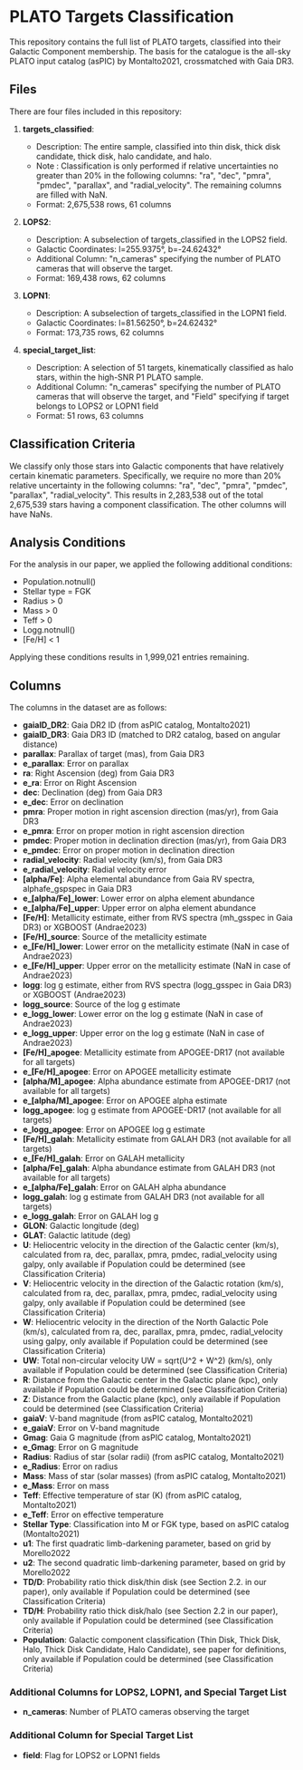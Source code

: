 # PLATO Targets Classification

This repository contains the full list of PLATO targets, classified into their Galactic Component membership. The basis for the catalogue is the all-sky PLATO input catalog (asPIC) by Montalto2021, crossmatched with Gaia DR3.

## Files

There are four files included in this repository:

1. **targets_classified**:
   - Description: The entire sample, classified into thin disk, thick disk candidate, thick disk, halo candidate, and halo.
   - Note : Classification is only performed if relative uncertainties no greater than 20% in the following columns: "ra", "dec", "pmra", "pmdec", "parallax", and "radial_velocity". The remaining columns are filled with NaN.
   - Format: 2,675,538 rows, 61 columns

2. **LOPS2**:
   - Description: A subselection of targets_classified in the LOPS2 field.
   - Galactic Coordinates: l=255.9375°, b=-24.62432°
   - Additional Column: "n_cameras" specifying the number of PLATO cameras that will observe the target.
   - Format: 169,438 rows, 62 columns

3. **LOPN1**:
   - Description: A subselection of targets_classified in the LOPN1 field.
   - Galactic Coordinates: l=81.56250°, b=24.62432°
   - Format: 173,735 rows, 62 columns

4. **special_target_list**:
   - Description: A selection of 51 targets, kinematically classified as halo stars, within the high-SNR P1 PLATO sample.
   - Additional Column: "n_cameras" specifying the number of PLATO cameras that will observe the target, and "Field" specifying if target belongs to LOPS2 or LOPN1 field
   - Format: 51 rows, 63 columns

## Classification Criteria

We classify only those stars into Galactic components that have relatively certain kinematic parameters. Specifically, we require no more than 20% relative uncertainty in the following columns: "ra", "dec", "pmra", "pmdec", "parallax", "radial_velocity". This results in 2,283,538 out of the total 2,675,539 stars having a component classification. The other columns will have NaNs.

## Analysis Conditions

For the analysis in our paper, we applied the following additional conditions:

- Population.notnull()
- Stellar type = FGK
- Radius > 0
- Mass > 0
- Teff > 0
- Logg.notnull()
- [Fe/H] < 1

Applying these conditions results in 1,999,021 entries remaining.

## Columns

The columns in the dataset are as follows:

- **gaiaID_DR2**: Gaia DR2 ID (from asPIC catalog, Montalto2021)
- **gaiaID_DR3**: Gaia DR3 ID (matched to DR2 catalog, based on angular distance)
- **parallax**: Parallax of target (mas), from Gaia DR3
- **e_parallax**: Error on parallax
- **ra**: Right Ascension (deg) from Gaia DR3
- **e_ra**: Error on Right Ascension
- **dec**: Declination (deg) from Gaia DR3
- **e_dec**: Error on declination
- **pmra**: Proper motion in right ascension direction (mas/yr), from Gaia DR3
- **e_pmra**: Error on proper motion in right ascension direction
- **pmdec**: Proper motion in declination direction (mas/yr), from Gaia DR3
- **e_pmdec**: Error on proper motion in declination direction
- **radial_velocity**: Radial velocity (km/s), from Gaia DR3
- **e_radial_velocity**: Radial velocity error
- **[alpha/Fe]**: Alpha elemental abundance from Gaia RV spectra, alphafe_gspspec in Gaia DR3
- **e_[alpha/Fe]_lower**: Lower error on alpha element abundance
- **e_[alpha/Fe]_upper**: Upper error on alpha element abundance
- **[Fe/H]**: Metallicity estimate, either from RVS spectra (mh_gsspec in Gaia DR3) or XGBOOST (Andrae2023)
- **[Fe/H]_source**: Source of the metallicity estimate
- **e_[Fe/H]_lower**: Lower error on the metallicity estimate (NaN in case of Andrae2023)
- **e_[Fe/H]_upper**: Upper error on the metallicity estimate (NaN in case of Andrae2023)
- **logg**: log g estimate, either from RVS spectra (logg_gsspec in Gaia DR3) or XGBOOST (Andrae2023)
- **logg_source**: Source of the log g estimate
- **e_logg_lower**: Lower error on the log g estimate (NaN in case of Andrae2023)
- **e_logg_upper**: Upper error on the log g estimate (NaN in case of Andrae2023)
- **[Fe/H]_apogee**: Metallicity estimate from APOGEE-DR17 (not available for all targets)
- **e_[Fe/H]_apogee**: Error on APOGEE metallicity estimate
- **[alpha/M]_apogee**: Alpha abundance estimate from APOGEE-DR17 (not available for all targets)
- **e_[alpha/M]_apogee**: Error on APOGEE alpha estimate
- **logg_apogee**: log g estimate from APOGEE-DR17 (not available for all targets)
- **e_logg_apogee**: Error on APOGEE log g estimate 
- **[Fe/H]_galah**: Metallicity estimate from GALAH DR3 (not available for all targets)
- **e_[Fe/H]_galah**: Error on GALAH metallicity
- **[alpha/Fe]_galah**: Alpha abundance estimate from GALAH DR3 (not available for all targets)
- **e_[alpha/Fe]_galah**: Error on GALAH alpha abundance
- **logg_galah**: log g estimate from GALAH DR3 (not available for all targets)
- **e_logg_galah**: Error on GALAH log g
- **GLON**: Galactic longitude (deg)
- **GLAT**: Galactic latitude (deg)
- **U**: Heliocentric velocity in the direction of the Galactic center (km/s), calculated from ra, dec, parallax, pmra, pmdec, radial_velocity using galpy, only available if Population could be determined (see Classification Criteria)
- **V**: Heliocentric velocity in the direction of the Galactic rotation (km/s), calculated from ra, dec, parallax, pmra, pmdec, radial_velocity using galpy, only available if Population could be determined (see Classification Criteria)
- **W**: Heliocentric velocity in the direction of the North Galactic Pole (km/s), calculated from ra, dec, parallax, pmra, pmdec, radial_velocity using galpy, only available if Population could be determined (see Classification Criteria)
- **UW**: Total non-circular velocity UW = sqrt(U^2 + W^2) (km/s), only available if Population could be determined (see Classification Criteria)
- **R**: Distance from the Galactic center in the Galactic plane (kpc), only available if Population could be determined (see Classification Criteria)
- **Z**: Distance from the Galactic plane (kpc), only available if Population could be determined (see Classification Criteria)
- **gaiaV**: V-band magnitude (from asPIC catalog, Montalto2021)
- **e_gaiaV**: Error on V-band magnitude 
- **Gmag**: Gaia G magnitude (from asPIC catalog, Montalto2021)
- **e_Gmag**: Error on G magnitude
- **Radius**: Radius of star (solar radii) (from asPIC catalog, Montalto2021)
- **e_Radius**: Error on radius
- **Mass**: Mass of star (solar masses) (from asPIC catalog, Montalto2021)
- **e_Mass**: Error on mass
- **Teff**: Effective temperature of star (K) (from asPIC catalog, Montalto2021)
- **e_Teff**: Error on effective temperature
- **Stellar Type**: Classification into M or FGK type, based on asPIC catalog (Montalto2021)
- **u1**: The first quadratic limb-darkening parameter, based on grid by Morello2022
- **u2**: The second quadratic limb-darkening parameter, based on grid by Morello2022
- **TD/D**: Probability ratio thick disk/thin disk (see Section 2.2. in our paper), only available if Population could be determined (see Classification Criteria)
- **TD/H**: Probability ratio thick disk/halo (see Section 2.2 in our paper), only available if Population could be determined (see Classification Criteria)
- **Population**: Galactic component classification (Thin Disk, Thick Disk, Halo, Thick Disk Candidate, Halo Candidate), see paper for definitions, only available if Population could be determined (see Classification Criteria)

### Additional Columns for LOPS2, LOPN1, and Special Target List

- **n_cameras**: Number of PLATO cameras observing the target

### Additional Column for Special Target List

- **field**: Flag for LOPS2 or LOPN1 fields
